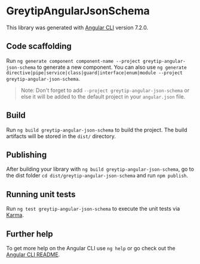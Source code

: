 # GreytipAngularJsonSchema

This library was generated with [Angular CLI](https://github.com/angular/angular-cli) version 7.2.0.

## Code scaffolding

Run `ng generate component component-name --project greytip-angular-json-schema` to generate a new component. You can also use `ng generate directive|pipe|service|class|guard|interface|enum|module --project greytip-angular-json-schema`.
> Note: Don't forget to add `--project greytip-angular-json-schema` or else it will be added to the default project in your `angular.json` file. 

## Build

Run `ng build greytip-angular-json-schema` to build the project. The build artifacts will be stored in the `dist/` directory.

## Publishing

After building your library with `ng build greytip-angular-json-schema`, go to the dist folder `cd dist/greytip-angular-json-schema` and run `npm publish`.

## Running unit tests

Run `ng test greytip-angular-json-schema` to execute the unit tests via [Karma](https://karma-runner.github.io).

## Further help

To get more help on the Angular CLI use `ng help` or go check out the [Angular CLI README](https://github.com/angular/angular-cli/blob/master/README.md).
